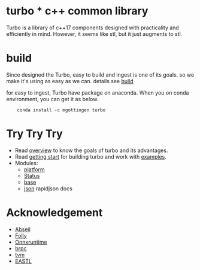 turbo * c++ common library
====

Turbo is a library of c++17 components designed with practicality
and efficiently in mind. However, it seems like stl, but it just 
augments to stl.


# build

Since designed the Turbo, easy to build and ingest is one of its goals.
so we make it's using as easy as we can. details see [build](docs/build.md)

for easy to ingest, Turbo have package on anaconda. When you on conda environment,
you can get it as below.

```shell
    conda install -c mgottingen turbo
```

# Try Try Try

* Read [overview](docs/overview.md) to know the goals of turbo and its advantages. 
* Read [getting start](docs/getting_start.md) for building turbo and work with [examples](examples).
* Modules:
  * [platform](docs/platform.md) 
  * [Status](docs/status.md)
  * [base](docs/base.md)
  * [json](docs/json.md) rapidjson docs

# Acknowledgement

* [Abseil](github.com/abseil/abseil-cpp)
* [Folly](github.com/facebook/folly)
* [Onnxruntime](github.com/microsoft/onnxruntime)
* [brpc](github.com/apache/brpc)
* [tvm](github.com/apache/tvm)
* [EASTL](https://github.com/electronicarts/EASTL)